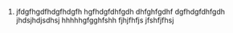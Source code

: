 1. jfdgfhgdfhdgfhdgfh
hgfhdgfdhfgdh
dhfghfgdhf
dgfhdgfdhfgdh
jhdsjhdjsdhsj
hhhhhgfgghfshh
fjhjfhfjs
jfshfjfhsj